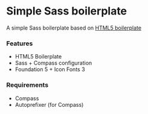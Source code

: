 Simple Sass boilerplate
======

A simple Sass boilerplate based on [HTML5 boilerplate](http://html5boilerplate.com)


### Features

  * HTML5 Boilerplate
  * Sass + Compass configuration
  * Foundation 5 + Icon Fonts 3

### Requirements

  * Compass
  * Autoprefixer (for Compass)
  
